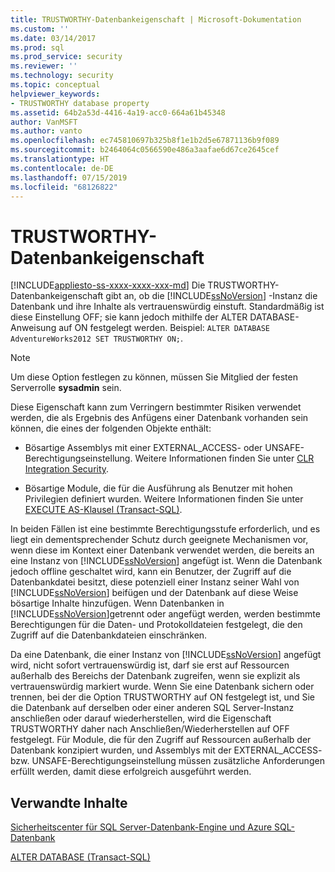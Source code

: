```yaml
---
title: TRUSTWORTHY-Datenbankeigenschaft | Microsoft-Dokumentation
ms.custom: ''
ms.date: 03/14/2017
ms.prod: sql
ms.prod_service: security
ms.reviewer: ''
ms.technology: security
ms.topic: conceptual
helpviewer_keywords:
- TRUSTWORTHY database property
ms.assetid: 64b2a53d-4416-4a19-acc0-664a61b45348
author: VanMSFT
ms.author: vanto
ms.openlocfilehash: ec745810697b325b8f1e1b2d5e67871136b9f089
ms.sourcegitcommit: b2464064c0566590e486a3aafae6d67ce2645cef
ms.translationtype: HT
ms.contentlocale: de-DE
ms.lasthandoff: 07/15/2019
ms.locfileid: "68126822"
---
```

# <a name="trustworthy-database-property"></a>TRUSTWORTHY-Datenbankeigenschaft
[!INCLUDE[appliesto-ss-xxxx-xxxx-xxx-md](../../includes/appliesto-ss-xxxx-xxxx-xxx-md.md)]
  Die TRUSTWORTHY-Datenbankeigenschaft gibt an, ob die [!INCLUDE[ssNoVersion](../../includes/ssnoversion-md.md)] -Instanz die Datenbank und ihre Inhalte als vertrauenswürdig einstuft. Standardmäßig ist diese Einstellung OFF; sie kann jedoch mithilfe der ALTER DATABASE-Anweisung auf ON festgelegt werden. Beispiel: `ALTER DATABASE AdventureWorks2012 SET TRUSTWORTHY ON;`.  
  
> [!NOTE]  
>  Um diese Option festlegen zu können, müssen Sie Mitglied der festen Serverrolle **sysadmin** sein.  
  
 Diese Eigenschaft kann zum Verringern bestimmter Risiken verwendet werden, die als Ergebnis des Anfügens einer Datenbank vorhanden sein können, die eines der folgenden Objekte enthält:  
  
-   Bösartige Assemblys mit einer EXTERNAL_ACCESS- oder UNSAFE-Berechtigungseinstellung. Weitere Informationen finden Sie unter [CLR Integration Security](../../relational-databases/clr-integration/security/clr-integration-security.md).  
  
-   Bösartige Module, die für die Ausführung als Benutzer mit hohen Privilegien definiert wurden. Weitere Informationen finden Sie unter [EXECUTE AS-Klausel &#40;Transact-SQL&#41;](../../t-sql/statements/execute-as-clause-transact-sql.md).  
  
 In beiden Fällen ist eine bestimmte Berechtigungsstufe erforderlich, und es liegt ein dementsprechender Schutz durch geeignete Mechanismen vor, wenn diese im Kontext einer Datenbank verwendet werden, die bereits an eine Instanz von [!INCLUDE[ssNoVersion](../../includes/ssnoversion-md.md)] angefügt ist. Wenn die Datenbank jedoch offline geschaltet wird, kann ein Benutzer, der Zugriff auf die Datenbankdatei besitzt, diese potenziell einer Instanz seiner Wahl von [!INCLUDE[ssNoVersion](../../includes/ssnoversion-md.md)] beifügen und der Datenbank auf diese Weise bösartige Inhalte hinzufügen. Wenn Datenbanken in [!INCLUDE[ssNoVersion](../../includes/ssnoversion-md.md)]getrennt oder angefügt werden, werden bestimmte Berechtigungen für die Daten- und Protokolldateien festgelegt, die den Zugriff auf die Datenbankdateien einschränken.  
  
 Da eine Datenbank, die einer Instanz von [!INCLUDE[ssNoVersion](../../includes/ssnoversion-md.md)] angefügt wird, nicht sofort vertrauenswürdig ist, darf sie erst auf Ressourcen außerhalb des Bereichs der Datenbank zugreifen, wenn sie explizit als vertrauenswürdig markiert wurde. Wenn Sie eine Datenbank sichern oder trennen, bei der die Option TRUSTWORTHY auf ON festgelegt ist, und Sie die Datenbank auf derselben oder einer anderen SQL Server-Instanz anschließen oder darauf wiederherstellen, wird die Eigenschaft TRUSTWORTHY daher nach Anschließen/Wiederherstellen auf OFF festgelegt. Für Module, die für den Zugriff auf Ressourcen außerhalb der Datenbank konzipiert wurden, und Assemblys mit der EXTERNAL_ACCESS- bzw. UNSAFE-Berechtigungseinstellung müssen zusätzliche Anforderungen erfüllt werden, damit diese erfolgreich ausgeführt werden.  
  
## <a name="related-content"></a>Verwandte Inhalte  
 [Sicherheitscenter für SQL Server-Datenbank-Engine und Azure SQL-Datenbank](../../relational-databases/security/security-center-for-sql-server-database-engine-and-azure-sql-database.md)  
  
 [ALTER DATABASE &#40;Transact-SQL&#41;](../../t-sql/statements/alter-database-transact-sql.md)  
  
  
